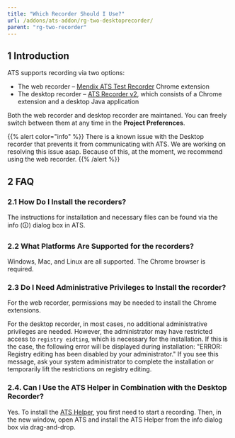 ```yaml
---
title: "Which Recorder Should I Use?"
url: /addons/ats-addon/rg-two-desktoprecorder/
parent: "rg-two-recorder"
---
```


## 1 Introduction

ATS supports recording via two options:

* The web recorder – [Mendix ATS Test Recorder](https://chrome.google.com/webstore/detail/mendix-ats-test-recorder/kblpnkkjafjgehchjgoacgobnbmfegcp) Chrome extension
* The desktop recorder – [ATS Recorder v2](https://chrome.google.com/webstore/detail/ats-recorder-v2/mkilokgbfghkjoflcagbfglpdmkkghbc), which consists of a Chrome extension and a desktop Java application

Both the web recorder and desktop recorder are maintaned. You can freely switch between them at any time in the **Project Preferences**.

{{% alert color="info" %}}
There is a known issue with the Desktop recorder that prevents it from communicating with ATS. We are working on resolving this issue asap. Because of this, at the moment, we recommend using the web recorder.
{{% /alert %}}

## 2 FAQ

### 2.1 How Do I Install the recorders?  

The instructions for installation and necessary files can be found via the info (🛈) dialog box in ATS.

### 2.2 What Platforms Are Supported for the recorders? 

Windows, Mac, and Linux are all supported. The Chrome browser is required.

### 2.3 Do I Need Administrative Privileges to Install the recorder?  

For the web recorder, permissions may be needed to install the Chrome extensions.

For the desktop recorder, in most cases, no additional administrative privileges are needed. However, the administrator may have restricted access to `registry eidting`, which is necessary for the installation. If this is the case, the following error will be displayed during installation: "ERROR: Registry editing has been disabled by your administrator." If you see this message, ask your system administrator to complete the installation or temporarily lift the restrictions on registry editing.

### 2.4. Can I Use the ATS Helper in Combination with the Desktop Recorder?

Yes. To install the [ATS Helper](rg-two-ats-helper), you first need to start a recording. Then, in the new window, open ATS and install the ATS Helper from the info dialog box via drag-and-drop.
